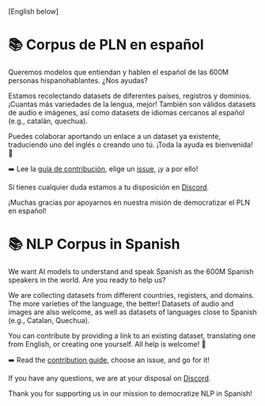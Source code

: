[English below]

# 📚 Corpus de PLN en español

Queremos modelos que entiendan y hablen el español de las 600M personas hispanohablantes. ¿Nos ayudas?

Estamos recolectando datasets de diferentes países, registros y dominios. ¡Cuantas más variedades de la lengua, mejor! También son válidos datasets de audio e imágenes, así como datasets de idiomas cercanos al español (e.g., catalán, quechua).

Puedes colaborar aportando un enlace a un dataset ya existente, traduciendo uno del inglés o creando uno tú. ¡Toda la ayuda es bienvenida! 🚀

➡️ Lee la [guía de contribución](./CONTRIBUIR.md), elige un [issue](https://github.com/somosnlp/corpus-es/issues), ¡y a por ello!

Si tienes cualquier duda estamos a tu disposición en [Discord](https://discord.com/invite/my8w7JUxZR).

¡Muchas gracias por apoyarnos en nuestra misión de democratizar el PLN en español!

# 📚 NLP Corpus in Spanish

We want AI models to understand and speak Spanish as the 600M Spanish speakers in the world. Are you ready to help us?

We are collecting datasets from different countries, registers, and domains. The more varieties of the language, the better! Datasets of audio and images are also welcome, as well as datasets of languages close to Spanish (e.g., Catalan, Quechua).

You can contribute by providing a link to an existing dataset, translating one from English, or creating one yourself. All help is welcome! 🚀

➡️ Read the [contribution guide](CONTRIBUTING.md), choose an issue, and go for it!

If you have any questions, we are at your disposal on [Discord](https://discord.com/invite/my8w7JUxZR).

Thank you for supporting us in our mission to democratize NLP in Spanish!
